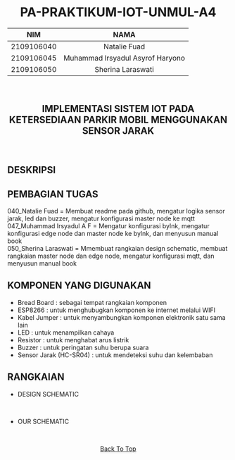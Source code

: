 <a name="top"></a>

<div align="center">  

# PA-PRAKTIKUM-IOT-UNMUL-A4

| NIM | NAMA |
|------------|:----------------------:|
| 2109106040 | Natalie Fuad |
| 2109106045 | Muhammad Irsyadul Asyrof Haryono |
| 2109106050 | Sherina Laraswati |
<br>
</div>

<div align="center">
  
## IMPLEMENTASI SISTEM IOT PADA KETERSEDIAAN PARKIR MOBIL MENGGUNAKAN SENSOR JARAK
<br>
</div>

## DESKRIPSI
<!--
Rangkaian ini menghasilkan output nilai dari kecerahan dan buzzer. Apabila suhu melebihi 36°C maka buzzer akan memberi peringatan dan LED warna merah akan nyala, jika suhu dibawah 30°C LED warna Hijau akan nyala, dan jika suhu berada di 30-36°C LED warna kuning akan nyala
-->

## PEMBAGIAN TUGAS

040_Natalie Fuad       = Membuat readme pada github, mengatur logika sensor jarak, led dan buzzer, mengatur konfigurasi master node ke mqtt
<br>
047_Muhammad Irsyadul A F  = Mengatur konfigurasi bylnk, mengatur konfigurasi edge node dan master node ke bylnk, dan menyusun manual book
<br>
050_Sherina Laraswati  = Mmembuat rangkaian design schematic, membuat rangkaian master node dan edge node, mengatur konfigurasi mqtt, dan menyusun manual book


## KOMPONEN YANG DIGUNAKAN
- Bread Board : sebagai tempat rangkaian komponen
- ESP8266 : untuk menghubugkan komponen ke internet melalui WIFI
- Kabel Jumper : untuk menyambungkan komponen elektronik satu sama lain
- LED : untuk menampilkan cahaya
- Resistor : untuk menghabat arus listrik
- Buzzer : untuk peringatan suhu berupa suara
- Sensor Jarak (HC-SR04) : untuk mendeteksi suhu dan kelembaban


## RANGKAIAN

- DESIGN SCHEMATIC
<div align="center">
  
<img src="">

</div>

<br>
  
- OUR SCHEMATIC
<div align="center">

<img src="">

</div>

<br>
  
<div align="center">

  [Back To Top](top)

</div>

